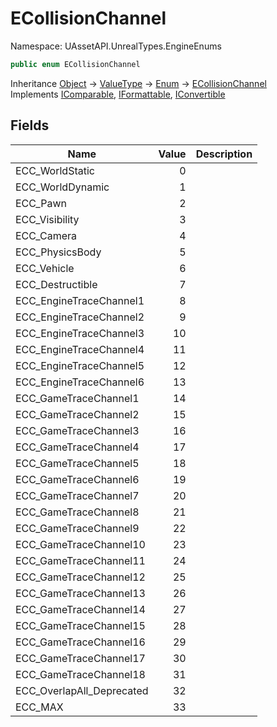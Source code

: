 # ECollisionChannel

Namespace: UAssetAPI.UnrealTypes.EngineEnums

```csharp
public enum ECollisionChannel
```

Inheritance [Object](https://docs.microsoft.com/en-us/dotnet/api/system.object) → [ValueType](https://docs.microsoft.com/en-us/dotnet/api/system.valuetype) → [Enum](https://docs.microsoft.com/en-us/dotnet/api/system.enum) → [ECollisionChannel](./uassetapi.unrealtypes.engineenums.ecollisionchannel.md)<br>
Implements [IComparable](https://docs.microsoft.com/en-us/dotnet/api/system.icomparable), [IFormattable](https://docs.microsoft.com/en-us/dotnet/api/system.iformattable), [IConvertible](https://docs.microsoft.com/en-us/dotnet/api/system.iconvertible)

## Fields

| Name | Value | Description |
| --- | --: | --- |
| ECC_WorldStatic | 0 |  |
| ECC_WorldDynamic | 1 |  |
| ECC_Pawn | 2 |  |
| ECC_Visibility | 3 |  |
| ECC_Camera | 4 |  |
| ECC_PhysicsBody | 5 |  |
| ECC_Vehicle | 6 |  |
| ECC_Destructible | 7 |  |
| ECC_EngineTraceChannel1 | 8 |  |
| ECC_EngineTraceChannel2 | 9 |  |
| ECC_EngineTraceChannel3 | 10 |  |
| ECC_EngineTraceChannel4 | 11 |  |
| ECC_EngineTraceChannel5 | 12 |  |
| ECC_EngineTraceChannel6 | 13 |  |
| ECC_GameTraceChannel1 | 14 |  |
| ECC_GameTraceChannel2 | 15 |  |
| ECC_GameTraceChannel3 | 16 |  |
| ECC_GameTraceChannel4 | 17 |  |
| ECC_GameTraceChannel5 | 18 |  |
| ECC_GameTraceChannel6 | 19 |  |
| ECC_GameTraceChannel7 | 20 |  |
| ECC_GameTraceChannel8 | 21 |  |
| ECC_GameTraceChannel9 | 22 |  |
| ECC_GameTraceChannel10 | 23 |  |
| ECC_GameTraceChannel11 | 24 |  |
| ECC_GameTraceChannel12 | 25 |  |
| ECC_GameTraceChannel13 | 26 |  |
| ECC_GameTraceChannel14 | 27 |  |
| ECC_GameTraceChannel15 | 28 |  |
| ECC_GameTraceChannel16 | 29 |  |
| ECC_GameTraceChannel17 | 30 |  |
| ECC_GameTraceChannel18 | 31 |  |
| ECC_OverlapAll_Deprecated | 32 |  |
| ECC_MAX | 33 |  |
